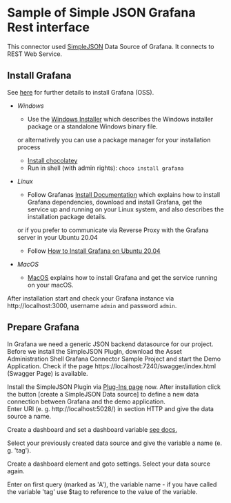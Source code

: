 # Sample of Simple JSON Grafana Rest interface

This connector used [SimpleJSON](https://grafana.com/grafana/plugins/grafana-simple-json-datasource/) Data Source of Grafana. It connects to REST Web Service.

## Install Grafana

See [here](https://grafana.com/docs/grafana/latest/setup-grafana/installation/) for further details to install Grafana (OSS). 

* *Windows*
  - Use the [Windows Installer](https://grafana.com/grafana/download?edition=oss&pg=get&platform=windows&plcmt=selfmanaged-box1-cta1) which describes the Windows installer package or a standalone Windows binary file.

  or alternatively you can use a package manager for your installation process 
  - [Install chocolatey](https://chocolatey.org/install) 
  - Run in shell (with admin rights): ``choco install grafana``
  
* *Linux* 
   - Follow Grafanas [Install Documentation](https://grafana.com/docs/grafana/latest/setup-grafana/installation/) which explains how to install Grafana dependencies, download and install Grafana, get the service up and running on your Linux system, and also describes the installation package details.

   or if you prefer to communicate via Reverse Proxy with the Grafana server in your Ubuntu 20.04
   -  Follow [How to Install Grafana on Ubuntu 20.04](https://linuxhostsupport.com/blog/how-to-install-grafana-on-ubuntu-20-04/)

* *MacOS*
  - [MacOS](https://grafana.com/docs/grafana/latest/setup-grafana/installation/mac/) explains how to install Grafana and get the service running on your macOS.

After installation start and check your Grafana instance via http://localhost:3000, username ``admin`` and password ``admin``. 

## Prepare Grafana 

In Grafana we need a generic JSON backend datasource for our project. Before we install the SimpleJSON PlugIn, download the Asset Administration Shell Grafana Connector Sample Project and start the Demo Application. Check if the page https://localhost:7240/swagger/index.html (Swagger Page) is available.

Install the SimpleJSON Plugin via [Plug-Ins page](http://localhost:3000/plugins?filterBy=all&filterByType=all&q=JSON) now. After installation click the button [create a SimpleJSON Data source] to define a new data connection between Grafana and the demo application.      
Enter URI (e. g. http://localhost:5028/) in section HTTP and give the data source a name.

Create a dashboard and set a dashboard variable [see docs.](https://grafana.com/docs/grafana/latest/dashboards/variables/)

Select your previously created data source and give the variable a name (e. g. 'tag').

Create a dashboard element and goto settings. Select your data source again.

Enter on first query (marked as 'A'), the variable name - if you have called the variable 'tag' use $tag to reference to the value of the variable.





